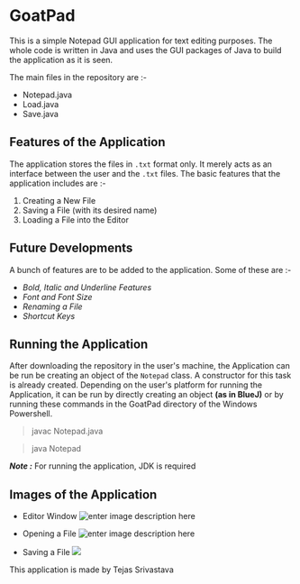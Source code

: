 # GoatPad

This is a simple Notepad GUI application for text editing purposes. The whole code is written in Java and uses the GUI packages of Java to build the application as it is seen.

The main files in the repository are :-

 - Notepad.java
 - Load.java
 - Save.java


## Features of the Application

The application stores the files in `.txt` format only. It merely acts as an interface between the user and the `.txt` files.  The basic features that the application includes are :-

 1. Creating a New File
 2. Saving a File (with its desired name)
 3. Loading a File into the Editor


## Future Developments 

A bunch of features are to be added to the application. Some of these are :-

 - *Bold, Italic and Underline Features*
 - *Font and Font Size*
 - *Renaming a File*
 - *Shortcut Keys*

## Running the Application
After downloading the repository in the user's machine, the Application can be run be creating an object of the `Notepad` class. A constructor for this task is already created. Depending on the user's platform for running the Application, it can be run by directly creating an object **(as in BlueJ)** or by running these commands in the GoatPad directory of the Windows Powershell.

> javac Notepad.java

> java Notepad

***Note :***  For running the application, JDK is required

## Images of the Application

* Editor Window
![enter image description here](https://i.imgur.com/rM4fB7H.png)

* Opening a File
![enter image description here](https://i.imgur.com/BxE4S8r.png)


* Saving a File
![](https://i.imgur.com/xH2Mlwl.png)

This application is made by Tejas Srivastava
